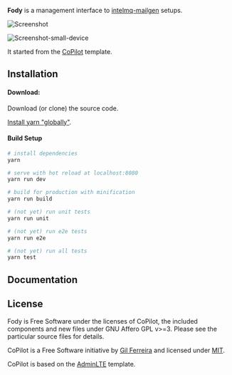 **Fody** is a management interface to
[intelmq-mailgen](https://github.com/Intevation/intelmq-mailgen) setups.

![Screenshot](https://cloud.githubusercontent.com/assets/8190008/20760225/b2c83b80-b71f-11e6-98a0-f141f23b28c6.png)

![Screenshot-small-device](https://cloud.githubusercontent.com/assets/8190008/20760245/c2aa5678-b71f-11e6-920e-548d2e275c8e.png)

It started from the [CoPilot](https://github.com/misterGF/CoPilot) template.

Installation
------------

#### Download:

Download (or clone) the source code.

[Install yarn "globally"](https://yarnpkg.com/en/docs/install).


#### Build Setup

``` bash
# install dependencies
yarn

# serve with hot reload at localhost:8080
yarn run dev

# build for production with minification
yarn run build

# (not yet) run unit tests
yarn run unit

# (not yet) run e2e tests
yarn run e2e

# (not yet) run all tests
yarn test
```


Documentation
-------------


License
-------
Fody is Free Software under the licenses of CoPilot,
the included components and new files under GNU Affero GPL v>=3.
Please see the particular source files for details.

CoPilot is a Free Software initiative by [Gil Ferreira](http://gferreira.me)
and licensed under [MIT](http://opensource.org/licenses/MIT).

CoPilot is based on the [AdminLTE](https://github.com/almasaeed2010/AdminLTE)
template.
